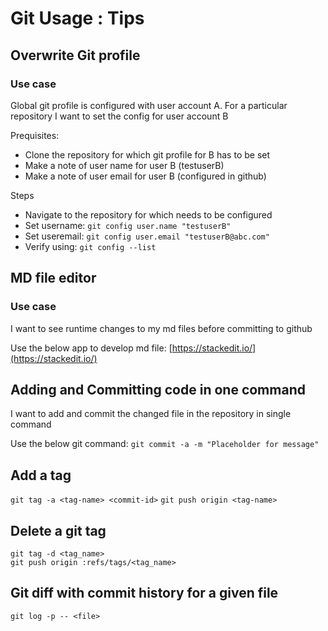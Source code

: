 # Git Usage : Tips

## Overwrite Git profile
### Use case
Global git profile is configured with user account A. For a particular repository I want to set the config for user account B

Prequisites:
- Clone the repository for which git profile for B has to be set
- Make a note of user name for user B (testuserB)
- Make a note of user email for user B (configured in github)

Steps
- Navigate to the repository for which needs to be configured
- Set username: `git config user.name "testuserB"`
- Set useremail: `git config user.email "testuserB@abc.com"`
- Verify using: `git config --list`

## MD file editor
### Use case
I want to see runtime changes to my md files before committing to github

Use the below app to develop md file:
[https://stackedit.io/](https://stackedit.io/)

## Adding and Committing code in one command
I want to add and commit the changed file in the repository in single command

Use the below git command:
`git commit -a -m "Placeholder for message"`

## Add a tag
`git tag -a <tag-name> <commit-id>`
`git push origin <tag-name>`

## Delete a git tag
```
git tag -d <tag_name>
git push origin :refs/tags/<tag_name>
```

## Git diff with commit history for a given file
`git log -p -- <file>`
